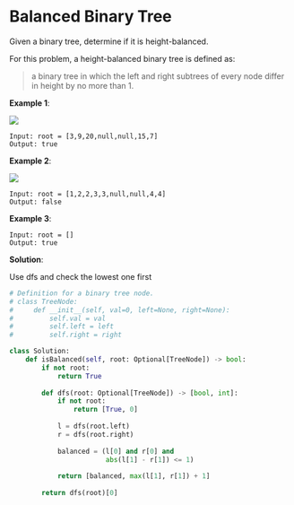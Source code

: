 # Balanced Binary Tree
Given a binary tree, determine if it is height-balanced.

For this problem, a height-balanced binary tree is defined as:

>a binary tree in which the left and right subtrees of every node differ in 
>height by no more than 1.

**Example 1**:

![](https://assets.leetcode.com/uploads/2020/10/06/balance_1.jpg)

```
Input: root = [3,9,20,null,null,15,7]
Output: true
```

**Example 2**:

![](https://assets.leetcode.com/uploads/2020/10/06/balance_2.jpg)

```
Input: root = [1,2,2,3,3,null,null,4,4]
Output: false
```

**Example 3**:

```
Input: root = []
Output: true
```

**Solution**:

Use dfs and check the lowest one first 

```python
# Definition for a binary tree node.
# class TreeNode:
#     def __init__(self, val=0, left=None, right=None):
#         self.val = val
#         self.left = left
#         self.right = right

class Solution:
    def isBalanced(self, root: Optional[TreeNode]) -> bool:
        if not root:
            return True
        
        def dfs(root: Optional[TreeNode]) -> [bool, int]:
            if not root:
                return [True, 0]
            
            l = dfs(root.left)
            r = dfs(root.right)
            
            balanced = (l[0] and r[0] and 
                        abs(l[1] - r[1]) <= 1)
            
            return [balanced, max(l[1], r[1]) + 1]
        
        return dfs(root)[0]
```